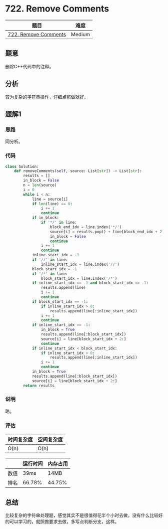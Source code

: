 # 722. Remove Comments

| 题目 | 难度 |
| ---- | ---- |
| [722. Remove Comments](https://leetcode.com/problems/remove-comments/) | Medium |

## 题意

删除C++代码中的注释。

## 分析

较为复杂的字符串操作，仔细点照做就好。

## 题解1

### 思路

同分析。

### 代码

```python
class Solution:
    def removeComments(self, source: List[str]) -> List[str]:
        results = []
        in_block = False
        n = len(source)
        i = 0
        while i < n:
            line = source[i]
            if len(line) == 0:
                i += 1
                continue
            if in_block:
                if '*/' in line:
                    block_end_idx = line.index('*/')
                    source[i] = results.pop() + line[block_end_idx + 2:]
                    in_block = False
                    continue
                i += 1
                continue
            inline_start_idx = -1
            if '//' in line:
                inline_start_idx = line.index('//')
            block_start_idx = -1
            if '/*' in line:
                block_start_idx = line.index('/*')
            if inline_start_idx == -1 and block_start_idx == -1:
                results.append(line)
                i += 1
                continue
            if block_start_idx == -1:
                if inline_start_idx > 0:
                    results.append(line[:inline_start_idx])
                i += 1
                continue
            if inline_start_idx == -1:
                in_block = True
                results.append(line[:block_start_idx])
                source[i] = line[block_start_idx + 2:]
                continue
            if inline_start_idx < block_start_idx:
                if inline_start_idx > 0:
                    results.append(line[:inline_start_idx])
                i += 1
                continue
            in_block = True
            results.append(line[:block_start_idx])
            source[i] = line[block_start_idx + 2:]
        return results
```

### 说明

略。

### 评估

| 时间复杂度 | 空间复杂度 |
| ---- | ---- |
| O(n) | O(n) |

| | 运行时间 | 内存占用 |
| ---- | ---- | ---- |
| 数值 | 39ms | 14MB |
| 排名 | 66.78% | 44.75% |

## 总结

比较复杂的字符串处理题，感觉其实不是很值得花半个小时去做，没有什么比较好的可以学习的，就照做要求去做，多写点判断分支，这样。
